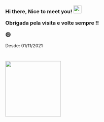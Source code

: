  
<h3>
 Hi there, Nice to meet you! <img src="https://media.giphy.com/media/hvRJCLFzcasrR4ia7z/giphy.gif" width="25px"/>
 
 Obrigada pela visita e volte sempre !! 
 
 😄 
</h3>
 
Desde: 01/11/2021 

<div style="margin: 40px 0">
    <a href="https://github.com/camila-github/github-profile-views-counter">
        <img width="175px" src="https://komarev.com/ghpvc/?username=camila-github&color=blueviolet">
    </a>
</div>

 
 
 
